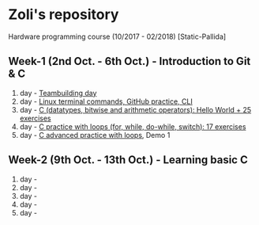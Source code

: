# Zoli's repository
Hardware programming course (10/2017 - 02/2018)
[Static-Pallida]

## Week-1 (2nd Oct. - 6th Oct.) - Introduction to Git & C
1. day - [Teambuilding day](https://github.com/greenfox-academy/Zoli-G/tree/master/week-01/day-1)
2. day - [Linux terminal commands, GitHub practice, CLI](https://github.com/greenfox-academy/Zoli-G/tree/master/week-01/day-2)
3. day - [C (datatypes, bitwise and arithmetic operators): Hello World + 25 exercises](https://github.com/greenfox-academy/Zoli-G/tree/master/week-01/day-3)
4. day - [C practice with loops (for, while, do-while, switch): 17 exercises](https://github.com/greenfox-academy/Zoli-G/tree/master/week-01/day-4)
5. day - [C advanced practice with loops](https://github.com/greenfox-academy/Zoli-G/tree/master/week-01/day-5), Demo 1

## Week-2 (9th Oct. - 13th Oct.) - Learning basic C
1. day - 
2. day - 
3. day -
4. day -
5. day -
